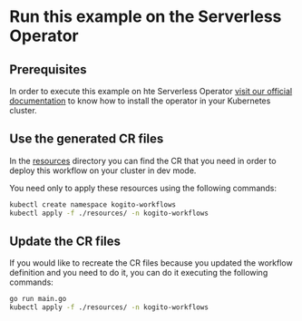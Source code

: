 # Run this example on the Serverless Operator

## Prerequisites

In order to execute this example on hte Serverless  Operator [visit our official documentation](https://kiegroup.github.io/kogito-docs/serverlessworkflow/latest/cloud/operator/install-serverless-operator.html) to know how to install the operator in your Kubernetes cluster.

## Use the generated CR files

In the [resources](./resources/) directory you can find the CR that you need in order to deploy this workflow on your cluster in dev mode.

You need only to apply these resources using the following commands:
```bash
kubectl create namespace kogito-workflows
kubectl apply -f ./resources/ -n kogito-workflows
```

## Update the CR files

If you would like to recreate the CR files because you updated the workflow definition and you need to do it, you can do it executing the following commands:

```bash
go run main.go
kubectl apply -f ./resources/ -n kogito-workflows
```


